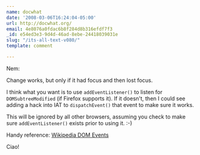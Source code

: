 ```yaml
---
name: docwhat
date: '2008-03-06T16:24:04-05:00'
url: http://docwhat.org/
email: 4e8076a0fdac6b8f284d8b316efdf7f3
_id: e54ed3e3-9d4d-46ad-8ebe-24418039031e
slug: "/its-all-text-v080/"
template: comment

---
```


Nem:

Change works, but only if it had focus and then lost focus.

I think what you want is to use <code>addEventListener()</code> to listen for <code>DOMSubtreeModified</code> (if Firefox supports it).  If it doesn't, then I could see adding a hack into IAT to <code>dispatchEvent()</code> that event to make sure it works.

This will be ignored by all other browsers, assuming you check to make sure <code>addEventListener()</code> exists prior to using it. :-)

Handy reference: <a href="http://en.wikipedia.org/wiki/DOM_Events" rel="nofollow">Wikipedia DOM Events</a>

Ciao!
